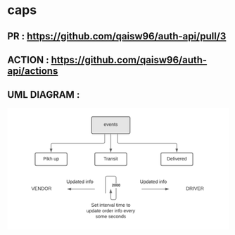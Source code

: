 # caps

## PR : https://github.com/qaisw96/auth-api/pull/3
## ACTION : https://github.com/qaisw96/auth-api/actions


## UML DIAGRAM : 

![UML D](./images/lab11.png)
